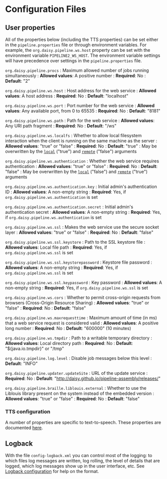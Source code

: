 # Configuration Files

## User properties

All of the properties below (including the TTS properties) can be set
either in the `pipeline.properties` file or through environment
variables. For example, the `org.daisy.pipeline.ws.host` property can
be set with the environment variable `PIPELINE2_WS_HOST`. The
environment variable settings will have precedence over settings in
the `pipeline.properties` file.


`org.daisy.pipeline.procs`
: Maximum allowed number of jobs running simultaneously
: **Allowed values**: A positive number
: **Required**: No
: **Default**: "2"

`org.daisy.pipeline.ws.host`
: Host address for the web service
: **Allowed values**: A host address
: **Required**: No
: **Default**: "localhost"

`org.daisy.pipeline.ws.port`
: Port number for the web service
: **Allowed values**: Any available port, from 0 to 65535
: **Required**: No
: **Default**: "8181"

`org.daisy.pipeline.ws.path`
: Path for the web service
: **Allowed values**: Any URI path fragment
: **Required**: No
: **Default**: "/ws"

`org.daisy.pipeline.ws.localfs`
: Whether to allow local filesystem interaction when the client is
  running on the same machine as the server
: **Allowed values**: "true" or "false"
: **Required**: No
: **Default**: "true"
: May be overwritten by the
  [`local`](Pipeline-as-Service#arguments-for-pipeline2-executable) ("true")
  and [`remote`](Pipeline-as-Service#arguments-for-pipeline2-executable) ("false")
  arguments

`org.daisy.pipeline.ws.authentication`
: Whether the web service requires authentication
: **Allowed values**: "true" or "false"
: **Required**: No
: **Default**: "false"
: May be overwritten by the
  [`local`](Pipeline-as-Service#arguments-for-pipeline2-executable) ("false")
  and [`remote`](Pipeline-as-Service#arguments-for-pipeline2-executable) ("true")
  arguments

`org.daisy.pipeline.ws.authentication.key`
: Initial admin's authentication ID
: **Allowed values**: A non-empty string
: **Required**: Yes, if `org.daisy.pipeline.ws.authentication` is set

`org.daisy.pipeline.ws.authentication.secret`
: Initial admin's authentication secret
: **Allowed values**: A non-empty string
: **Required**: Yes, if `org.daisy.pipeline.ws.authentication` is set

`org.daisy.pipeline.ws.ssl`
: Makes the web service use the secure socket layer
: **Allowed values**: "true" or "false"
: **Required**: No
: **Default**: "false"

`org.daisy.pipeline.ws.ssl.keystore`
: Path to the SSL keystore file
: **Allowed values**: Local file path
: **Required**: Yes, if `org.daisy.pipeline.ws.ssl` is set

`org.daisy.pipeline.ws.ssl.keystorepassword`
: Keystore file password
: **Allowed values**: A non-empty string
: **Required**: Yes, if `org.daisy.pipeline.ws.ssl` is set

`org.daisy.pipeline.ws.ssl.keypassword`
: Key password
: **Allowed values**: A non-empty string
: **Required**: Yes, if `org.daisy.pipeline.ws.ssl` is set

`org.daisy.pipeline.ws.cors`
: Whether to permit cross-origin requests from browsers (Cross-Origin Resource Sharing)
: **Allowed values**: "true" or "false"
: **Required**: No
: **Default**: "false"

`org.daisy.pipeline.ws.maxrequesttime`
: Maximum amount of time (in ms) that a web service request is considered valid
: **Allowed values**: A positive long number
: **Required**: No
: **Default**: "600000" (10 minutes)

`org.daisy.pipeline.ws.tmpdir`
: Path to a writable temporary directory
: **Allowed values**: Local directory path
: **Required**: No
: **Default**: "${java.io.tmpdir}" or "/tmp"

`org.daisy.pipeline.log.level`
: Disable job messages below this level
: **Default**: "INFO"

`org.daisy.pipeline.updater.updateSite`
: URL of the update service
: **Required**: No
: **Default**: "http://daisy.github.io/pipeline-assembly/releases/"

`org.daisy.pipeline.braille.liblouis.external`
: Whether to use the Liblouis library present on the system instead of the embedded version
: **Allowed values**: "true" or "false"
: **Required**: No
: **Default**: "false"

### TTS configuration

A number of properties are specific to text-to-speech. These
properties are documented
[here](http://daisy.github.io/pipeline/Get-Help/User-Guide/Text-To-Speech/).

<!--

The following are used in persistence-mysql but persistence-mysql is not included

`org.daisy.pipeline.persistence.url`
: Database connection URL
: **Allowed values**: A JDBC url
: **Required**: No
: **Default**: "jdbc:mysql://localhost:3306/daisy_pipeline"

`org.daisy.pipeline.persistence.user`
: Database user
: **Allowed values**: A non-empty string
: **Required**: Yes

`org.daisy.pipeline.persistence.password`
: Database password
: **Allowed values**: A non-empty string
: **Required**: Yes

-->

## Logback

With the file `config-logback.xml` you can control most of the
logging: to which files log messages are written, log rolling, the
level of details that are logged, which log messages show up in the
user interface, etc. See
[Logback configuration](http://logback.qos.ch/manual/configuration.html)
for help on the format.
